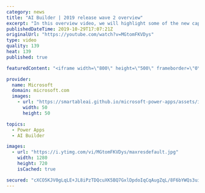 ```yaml
---
category: news
title: "AI Builder | 2019 release wave 2 overview"
excerpt: "In this overview video, we will highlight some of the new capabilities included in the latest update to AI Builder within Power Apps that will help you plan and prepare for the upcoming updates with confidence.     Here are the capabilities covered:  • Building AI models  • Managing and sharing AI models"
publishedDateTime: 2019-10-29T17:07:21Z
originalUrl: "https://youtube.com/watch?v=MGtomFKVDys"
type: video
quality: 139
heat: 139
published: true

featuredContent: "<iframe width=\"800\" height=\"500\" frameborder=\"0\" src=\"https://www.youtube.com/embed/MGtomFKVDys\" allow=\"accelerometer; autoplay; encrypted-media; gyroscope; picture-in-picture\" allowfullscreen></iframe>"

provider:
  name: Microsoft
  domain: microsoft.com
  images:
    - url: "https://smartableai.github.io/microsoft-power-apps/assets/images/organizations/microsoft.com-50x50.jpg"
      width: 50
      height: 50

topics:
  - Power Apps
  - AI Builder

images:
  - url: "https://i.ytimg.com/vi/MGtomFKVDys/maxresdefault.jpg"
    width: 1280
    height: 720
    isCached: true

secured: "cXCO5KJV0gLqLE+JL8iPzTDQcuXK5BQ7GxlDpdoIqCqAugZqL/8F6bYWQs3uiQa8AiQwkaqriXNEl+/tzWhjgWR+TJQSczl5ULZ0o71QAyafbWvc7dJM/6VbLVN4u+bot7C7Yug85fPh4fX5qnZUpRS777yA1lb30m95i0bLuhxYZSea+mbXb2X8NcIqQoedPYVSCRBryg44QQ8Yu2fQzPoQOdAqRnKRsXTBVvCmml+pJTK9HEmKS6msKywVNLZjNjancLCsmLu0pUggBv+4Nhdw6E7WPaJYQlb8O3UgQ+hr18JwS3xxT//roh/phKobOGdrTyxUl8Ezsuzh0ESg9OQQitvpzKzgr2tktdtPwHW8AN+zhGgZut3DU7ZUSna/fOipCRhHWWsvDljSnFBBLpvgnNHTFHkXqpQFhQKiR85yGoOaQgxZLZXzD9thxd1J;tVKP/1tIfC0k+X5GyvnzxA=="
---
```


